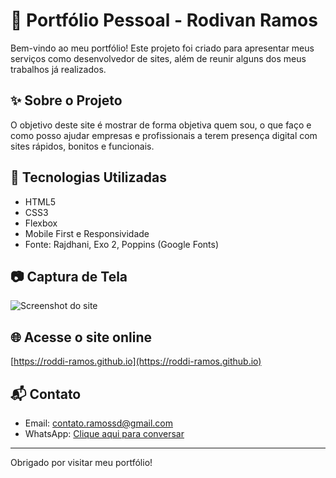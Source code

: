 # 📌 Portfólio Pessoal - Rodivan Ramos

Bem-vindo ao meu portfólio! Este projeto foi criado para apresentar meus serviços como desenvolvedor de sites, além de reunir alguns dos meus trabalhos já realizados.

## ✨ Sobre o Projeto

O objetivo deste site é mostrar de forma objetiva quem sou, o que faço e como posso ajudar empresas e profissionais a terem presença digital com sites rápidos, bonitos e funcionais.

## 🚀 Tecnologias Utilizadas
- HTML5
- CSS3
- Flexbox
- Mobile First e Responsividade
- Fonte: Rajdhani, Exo 2, Poppins (Google Fonts)

## 📷 Captura de Tela
![Screenshot do site](//src/image/mockupRoddiRamos.png)

## 🌐 Acesse o site online
[https://roddi-ramos.github.io](https://roddi-ramos.github.io)

## 📬 Contato
- Email: contato.ramossd@gmail.com
- WhatsApp: [Clique aqui para conversar](https://wa.me/5541999160389)

---

Obrigado por visitar meu portfólio!

